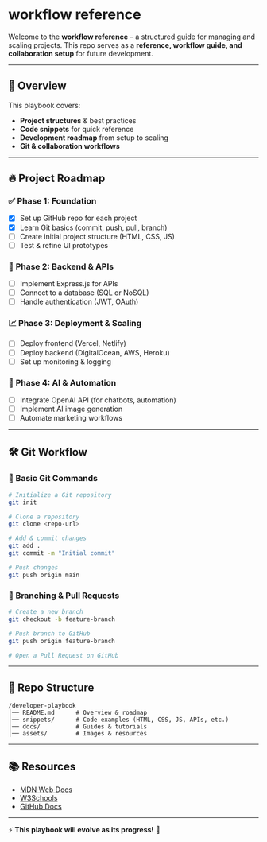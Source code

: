 # workflow reference

Welcome to the **workflow reference** – a structured guide for managing and scaling projects. This repo serves as a **reference, workflow guide, and collaboration setup** for future development.

---

## 📌 Overview
This playbook covers:
- **Project structures** & best practices
- **Code snippets** for quick reference
- **Development roadmap** from setup to scaling
- **Git & collaboration workflows**

---

## 🔥 Project Roadmap

### ✅ **Phase 1: Foundation**
- [x] Set up GitHub repo for each project
- [x] Learn Git basics (commit, push, pull, branch)
- [ ] Create initial project structure (HTML, CSS, JS)
- [ ] Test & refine UI prototypes

### 🔄 **Phase 2: Backend & APIs**
- [ ] Implement Express.js for APIs
- [ ] Connect to a database (SQL or NoSQL)
- [ ] Handle authentication (JWT, OAuth)

### 📈 **Phase 3: Deployment & Scaling**
- [ ] Deploy frontend (Vercel, Netlify)
- [ ] Deploy backend (DigitalOcean, AWS, Heroku)
- [ ] Set up monitoring & logging

### 🤖 **Phase 4: AI & Automation**
- [ ] Integrate OpenAI API (for chatbots, automation)
- [ ] Implement AI image generation
- [ ] Automate marketing workflows

---

## 🛠 Git Workflow

### 🔹 Basic Git Commands
```bash
# Initialize a Git repository
git init

# Clone a repository
git clone <repo-url>

# Add & commit changes
git add .
git commit -m "Initial commit"

# Push changes
git push origin main
```

### 🔹 Branching & Pull Requests
```bash
# Create a new branch
git checkout -b feature-branch

# Push branch to GitHub
git push origin feature-branch

# Open a Pull Request on GitHub
```

---

## 📁 Repo Structure
```
/developer-playbook
│── README.md      # Overview & roadmap
│── snippets/      # Code examples (HTML, CSS, JS, APIs, etc.)
│── docs/          # Guides & tutorials
│── assets/        # Images & resources
```

---

## 📚 Resources
- [MDN Web Docs](https://developer.mozilla.org/)
- [W3Schools](https://www.w3schools.com/)
- [GitHub Docs](https://docs.github.com/)

---

⚡ **This playbook will evolve as its progress!** 🚀
